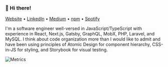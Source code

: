 <h3>👋 Hi there!</h3>

<p>
  <a href="https://vandreleal.github.io" target="_blank">Website</a> •
  <a href="https://www.linkedin.com/in/vandre/" target="_blank">LinkedIn</a> •
  <a href="https://medium.com/@vandreleal" target="_blank">Medium</a> •
  <a href="https://www.npmjs.com/~vandreleal" target="_blank">npm</a> •
  <a href="https://open.spotify.com/user/vandrelc" target="_blank">Spotify</a>
</p>

<p>
  I'm a software engineer well-versed in JavaScript/TypeScript with experience in React, Next.js, Gatsby, GraphQL, MobX, PHP, Laravel, and MySQL. I think about code organization more than I would like to admit and have been using principles of Atomic Design for component hierarchy, CSS-in-JS for styling, and Storybook for visual testing.
</p>

![Metrics](https://metrics.lecoq.io/vandreleal)
